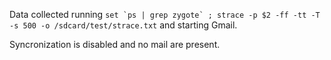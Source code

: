 Data collected running
```set `ps | grep zygote` ; strace -p $2 -ff -tt -T -s 500 -o /sdcard/test/strace.txt```
and starting Gmail.

Syncronization is disabled and no mail are present.

